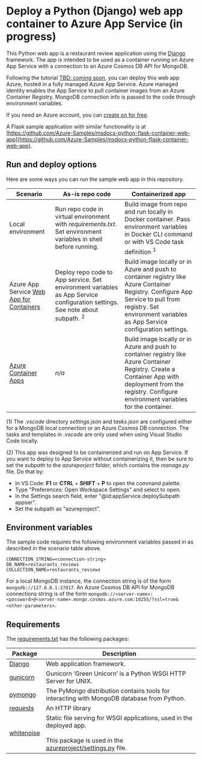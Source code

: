 # Deploy a Python (Django) web app container to Azure App Service (in progress)

This Python web app is a restaurant review application using the [Django](https://www.djangoproject.com/) framework. The app is intended to be used as a container running on Azure App Service with a connection to an Azure Cosmos DB API for MongoDB. 

Following the tutorial [TBD: coming soon](TBD), you can deploy this web app Azure, hosted in a fully managed Azure App Service. Azure managed identity enables the App Service to pull container images from an Azure Container Registry. MongoDB connection info is passed to the code through environment variables. 

If you need an Azure account, you can [create on for free](https://azure.microsoft.com/free/).

A Flask sample application with similar functionality is at [https://github.com/Azure-Samples/msdocs-python-flask-container-web-app](https://github.com/Azure-Samples/msdocs-python-flask-container-web-app).

## Run and deploy options

Here are some ways you can run the sample web app in this repository.

| Scenario | As-is repo code        | Containerized app |
| ----------- | ----------- | ----------|
| Local environment | Run repo code in virtual environment with *requirements.txt*. Set environment variables in shell before running. | Build image from repo and run locally in Docker container. Pass environment variables in Docker CLI command or with VS Code task definition <sup>1<sup>. |
| Azure App Service [Web App for Containers](https://azure.microsoft.com/services/app-service/containers/) | Deploy repo code to App service. Set environment variables as App Service configuration settings. See note about subpath. <sup>2</sup> | Build image locally or in Azure and push to container registry like Azure Container Registry. Configure App Service to pull from registry. Set environment variables as App Service configuration settings. |
| [Azure Container Apps](https://docs.microsoft.com/azure/container-apps/overview) | *n/a* |  Build image locally or in Azure and push to container registry like Azure Container Registry. Create a Container App with deployment from the registry. Configure environment variables for the container. |

(1) The *.vscode* directory *settings.json* and *tasks.json* are configured either for a MongoDB local connection or an Azure Cosmos DB connection. The tasks and templates in *.vscode* are only used when using Visual Studio Code locally.

(2) This app was designed to be containerized and run on App Service. If you want to deploy to App Service without containerizing it, then be sure to set the *subpath* to the *azureporject* folder, which contains the *manage.py* file. Do that by:

* In VS Code: **F1** or **CTRL** + **SHIFT** + **P** to open the command palette.
* Type "Preferences: Open Workspace Settings" and select to open.
* In the Settings search field, enter "@id:appService.deploySubpath appser".
* Set the subpath as "azureproject".


## Environment variables

The sample code requires the following environment variables passed in as described in the scenario table above.

```
CONNECTION_STRING=<connection-string>
DB_NAME=restaurants_reviews
COLLECTION_NAME=restaurants_reviews
```

For a local MongoDB instance, the connection string is of the form `mongodb://127.0.0.1:27017`. An Azure Cosmos DB API for MongoDB connections string is of the form `mongodb://<server-name>:<password>@<server-name>.mongo.cosmos.azure.com:10255/?ssl=true&<other-parameters>`.

## Requirements

The [requirements.txt](./requirements.txt) has the following packages:

| Package | Description |
| ------- | ----------- |
| [Django](https://pypi.org/project/Django/) | Web application framework. |
| [gunicorn](https://pypi.org/project/gunicorn/) | Gunicorn ‘Green Unicorn’ is a Python WSGI HTTP Server for UNIX. |
| [pymongo](https://pypi.org/project/pymongo/) | The PyMongo distribution contains tools for interacting with MongoDB database from Python. |
| [requests](https://pypi.org/project/requests/) | An HTTP library |
| [whitenoise](https://pypi.org/project/whitenoise/) | Static file serving for WSGI applications, used in the deployed app. <br><br> This package is used in the [azureproject/settings.py](./azureproject/azureproject/settings.py) file. |

